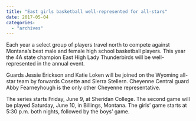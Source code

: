 ```yaml
---
title: "East girls basketball well-represented for all-stars"
date: 2017-05-04
categories: 
  - "archives"
---
```


Each year a select group of players travel north to compete against Montana’s best male and female high school basketball players. This year the 4A state champion East High Lady Thunderbirds will be well-represented in the annual event.

Guards Jessie Erickson and Katie Loken will be joined on the Wyoming all-star team by forwards Cosette and Sierra Stellern. Cheyenne Central guard Abby Fearneyhough is the only other Cheyenne representative.

The series starts Friday, June 9, at Sheridan College. The second game will be played Saturday, June 10, in Billings, Montana. The girls’ game starts at 5:30 p.m. both nights, followed by the boys’ game.

